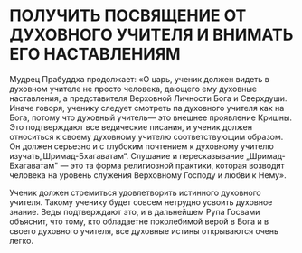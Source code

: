 # ПОЛУЧИТЬ ПОСВЯЩЕНИЕ ОТ ДУХОВНОГО УЧИТЕЛЯ И ВНИМАТЬ ЕГО НАСТАВЛЕНИЯМ

Мудрец Прабуддха продолжает: «О царь, ученик должен видеть в духовном учителе не просто человека, дающего ему духовные наставления, а представителя Верховной Личности Бога и Сверхдуши. Иначе говоря, ученику следует смотреть па духовного учителя как на Бога, потому что духовный учитель— это внешнее проявление Кришны. Это подтверждают все ведические писания, и ученик должен относиться к своему духовному учителю соответствующим образом. Он должен серьезно и с глубоким почтением к духовному учителю изучать„Шримад-Бхагаватам“. Слушание и пересказывание „Шримад-Бхагаватам" — это та форма религиозной практики, которая возводит человека на уровень служения Верховному Господу и любви к Нему».

Ученик должен стремиться удовлетворить истинного духовного учителя. Такому ученику будет совсем нетрудно усвоить духовное знание. Веды подтверждают это, и в дальнейшем Рупа Госвами объяснит, что тому, кто обладаетне поколебимой верой в Бога и в своего духовного учителя, все духовные истины открываются очень легко.
